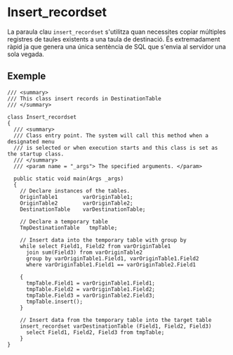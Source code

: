# Insert_recordset

La paraula clau ```insert_recordset``` s'utilitza quan necessites copiar múltiples 
registres de taules existents a una taula de destinació. És extremadament ràpid ja que genera una única sentència de SQL
que s'envia al servidor una sola vegada.

## Exemple
```
/// <summary>
/// This class insert records in DestinationTable
/// </summary>

class Insert_recordset
{
  /// <summary>
  /// Class entry point. The system will call this method when a designated menu
  /// is selected or when execution starts and this class is set as the startup class.
  /// </summary>
  /// <param name = "_args"> The specified arguments. </param>

  public static void main(Args _args)
  { 
    // Declare instances of the tables.
    OriginTable1        varOriginTable1;
    OriginTable2        varOriginTable2;
    DestinationTable    varDestinationTable;

    // Declare a temporary table
    TmpDestinationTable   tmpTable;

    // Insert data into the temporary table with group by
    while select Field1, Field2 from varOriginTable1
      join sum(Field3) from varOriginTable2
      group by varOriginTable1.Field1, varOriginTable1.Field2
      where varOriginTable1.Field1 == varOriginTable2.Field1
            
    {
      tmpTable.Field1 = varOriginTable1.Field1;
      tmpTable.Field2 = varOriginTable1.Field2;
      tmpTable.Field3 = varOriginTable2.Field3;
      tmpTable.insert();
    }

    // Insert data from the temporary table into the target table
    insert_recordset varDestinationTable (Field1, Field2, Field3)
      select Field1, Field2, Field3 from tmpTable;
    }
}

```
